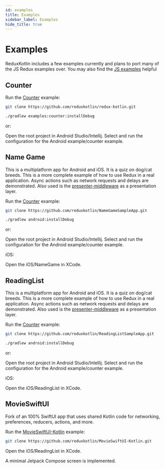 ```yaml
---
id: examples
title: Examples
sidebar_label: Examples
hide_title: true
---
```


# Examples

ReduxKotlin includes a few examples currently and plans to port many of the JS Redux examples over.
You may also find the [JS examples](https://redux.js.org/introduction/examples) helpful

## Counter

Run the [Counter](https://github.com/reduxkotlin/redux-kotlin/tree/master/examples/counter) example:



```sh
git clone https://github.com/reduxkotlin/redux-kotlin.git

./gradlew examples:counter:installDebug

```
or:

Open the root project in Android Studio/Intellij.  Select and run the configuration for the Android example/counter example.


## Name Game

This is a multiplatform app for Android and iOS.  It is a quiz on dog/cat breeds.  This is a more complete example of how to use Redux in a real application.  Async actions such as network requests and delays are demonstrated.  Also used is the [presenter-middleware](https://github.com/reduxkotlin/presenter-middleware) as a presentation layer.

Run the [Counter](https://github.com/reduxkotlin/NameGameSampleApp) example:



```sh
git clone https://github.com/reduxkotlin/NameGameSampleApp.git

./gradlew android:installDebug

```
or:

Open the root project in Android Studio/Intellij.  Select and run the configuration for the Android example/counter example.

iOS:

Open the iOS/NameGame in XCode.


## ReadingList 

This is a multiplatform app for Android and iOS.  It is a quiz on dog/cat breeds.  This is a more complete example of how to use Redux in a real application.  Async actions such as network requests and delays are demonstrated.  Also used is the [presenter-middleware](https://github.com/reduxkotlin/presenter-middleware) as a presentation layer.

Run the [Counter](https://github.com/reduxkotlin/ReadingListSampleApp) example:



```sh
git clone https://github.com/reduxkotlin/ReadingListSampleApp.git

./gradlew android:installDebug

```
or:

Open the root project in Android Studio/Intellij.  Select and run the configuration for the Android example/counter example.

iOS:

Open the iOS/ReadingList in XCode.


## MovieSwiftUI

Fork of an 100% SwiftUI app that uses shared Kotlin code for networking, preferences, reducers, actions, and more.

Run the [MovieSwiftUI-Kotlin](https://github.com/reduxkotlin/MovieSwiftUI-Kotlin) example:

```sh
git clone https://github.com/reduxkotlin/MovieSwiftUI-Kotlin.git
```

Open the iOS/ReadingList in XCode.

A minimal Jetpack Compose screen is implemented.

